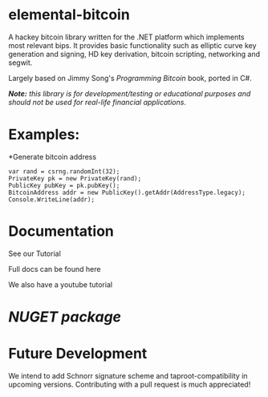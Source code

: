 # elemental-bitcoin

A hackey bitcoin library written for the .NET platform which implements most relevant bips. It provides basic functionality such as elliptic curve key
generation and signing, HD key derivation, bitcoin scripting, networking and segwit. 

Largely based on Jimmy Song's *Programming Bitcoin* book, ported in C#.


***Note:** this library is for development/testing or educational purposes and should not be used for real-life financial applications.*


# **Examples:**

*Generate bitcoin address
```
var rand = csrng.randomInt(32);
PrivateKey pk = new PrivateKey(rand);
PublicKey pubKey = pk.pubKey();
BitcoinAddress addr = new PublicKey().getAddr(AddressType.legacy);
Console.WriteLine(addr);
 ```
 

# **Documentation**

See our Tutorial 

Full docs can be found here

We also have a youtube tutorial

# *NUGET package*

# **Future Development**

We intend to add Schnorr signature scheme and taproot-compatibility in upcoming versions. 
Contributing with a pull request is much appreciated!
